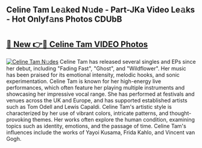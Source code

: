 ## Celine Tam Le𝚊ked N𝚞de - Part-JKa Video Le𝚊ks - Hot Onlyf𝚊ns Photos CDUbB

# <h2><a href="http://ab30933.deff.icu/?id=Celine+Tam">🔗 New 👉🔴 Celine Tam VIDEO Photos</a></h2>

[![Celine Tam N𝚞des](https://i.imgur.com/rIISA9y.gif)](http://ab30933.deff.icu/?id=Celine+Tam)
Celine Tam has released several singles and EPs since her debut, including "Fading Fast", "Ghost", and "Wildflower". Her music has been praised for its emotional intensity, melodic hooks, and sonic experimentation. Celine Tam is known for her high-energy live performances, which often feature her playing multiple instruments and showcasing her impressive vocal range. She has performed at festivals and venues across the UK and Europe, and has supported established artists such as Tom Odell and Lewis Capaldi. Celine Tam's artistic style is characterized by her use of vibrant colors, intricate patterns, and thought-provoking themes. Her works often explore the human condition, examining topics such as identity, emotions, and the passage of time. Celine Tam's influences include the works of Yayoi Kusama, Frida Kahlo, and Vincent van Gogh.

